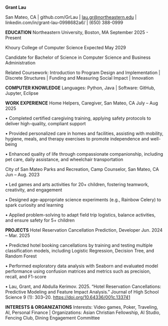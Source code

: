 **Grant Lau** 

San Mateo, CA | github.com/GrLau | lau.gr@northeastern.edu | linkedin.com/in/grant-lau-0998682a6/ | (650) 388-0999

**EDUCATION**
Northeastern University, Boston, MA 						           September 2025 - Present

Khoury College of Computer Science 							       Expected May 2029

Candidate for Bachelor of Science in Computer Science and Business Administration

Related Coursework:	Introduction to Program Design and Implementation | Discrete Structures | Funding and Measuring Social Impact | Innovation

**COMPUTER KNOWLEDGE**
Languages: Python, Java | Software: GitHub, Jupyter, Eclipse

**WORK EXPERIENCE**
Home Helpers, Caregiver, San Mateo, CA 						          July – Aug 2025

•	Completed certified caregiving training, applying safety protocols to deliver high-quality, compliant support

•	Provided personalized care in homes and facilities, assisting with mobility, hygiene, meals, and therapy exercises to promote independence and well-being

•	Enhanced quality of life through compassionate companionship, including pet care, daily assistance, and wheelchair transportation

City of San Mateo Parks and Recreation, Camp Counselor, San Mateo, CA	         Jun – Aug. 2023

•	Led games and arts activities for 20+ children, fostering teamwork, creativity, and engagement

•	Designed age-appropriate science experiments (e.g., Rainbow Celery) to spark curiosity and learning

•	Applied problem-solving to adapt field trip logistics, balance activities, and ensure safety for 5+ children

**PROJECTS** 
Hotel Reservation Cancellation Prediction, Developer					   Jun. 2024 – Mar. 2025

•	Predicted hotel booking cancellations by training and testing multiple classification models, including Logistic Regression, Decision Tree, and Random Forest

•	Performed exploratory data analysis with Seaborn and evaluated model performance using confusion matrices and metrics such as precision, recall, and F1-score

•	Lau, Grant, and Abdulla Kerimov. 2025. “Hotel Reservation Cancellations: Predictive Modeling and Feature Impact Analysis.” Journal of High School Science 9 (1): 303–20.
https://doi.org/10.64336/001c.133741 

**INTERESTS & ORGANIZATIONS**
Interests: Video games, Poker, Traveling, AI, Personal Finance | Organizations: Asian Christian Fellowship, AI Studio, Fencing Club, Dining Engagement Committee

